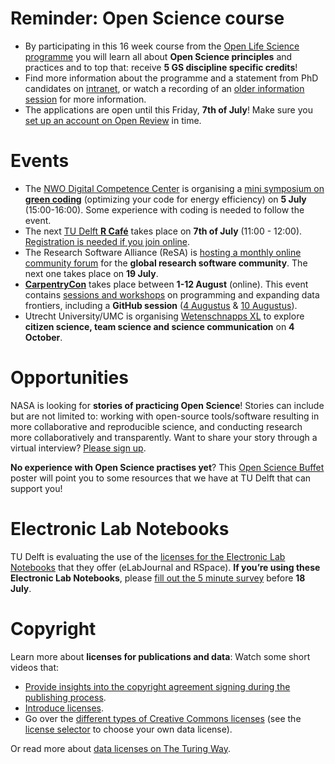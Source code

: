 

# Reminder: Open Science course 
-	By participating in this 16 week course from the [Open Life Science programme](https://openlifesci.org/) you will learn all about **Open Science principles** and practices and to top that: receive **5 GS discipline specific credits**!
-	Find more information about the programme and a statement from PhD candidates on [intranet](https://intranet.tudelft.nl/group/guest/-/open-life-science-programme), or watch a recording of an [older information session](https://www.youtube.com/watch?v=rksUzRDFn20) for more information.
-	The applications are open until this Friday, **7th of July**! 
Make sure you [set up an account on Open Review](https://openreview.net/group?id=openlifesci.org/Open_Life_Science/2022/Cohort_6) in time. 

# Events
-	The [NWO Digital Competence Center](https://nwo-i.nl/dcc) is organising a [mini symposium on **green coding**](https://www.eventbrite.com/e/green-coding-reduce-your-carbon-footprint-tickets-365682916447) (optimizing your code for energy efficiency) on **5 July** (15:00-16:00). Some experience with coding is needed to follow the event. 
-	The next [TU Delft **R Café**](https://www.tudelft.nl/library/research-data-management/r/training-evenementen/training-voor-onderzoekers/tu-delft-r-cafe-1) takes place on **7th of July** (11:00 - 12:00). 
[Registration is needed if you join online](https://bit.ly/3wTDqyI). 
-	The Research Software Alliance (ReSA) is [hosting a monthly online community forum](https://www.researchsoft.org/events/2022-06/) for the **global research software community**. The next one takes place on **19 July**.
-	**[CarpentryCon](https://2022.carpentrycon.org)** takes place between **1-12 August** (online). 
This event contains [sessions and workshops](https://2022.carpentrycon.org/schedule/) on programming and expanding data frontiers, including a **GitHub session** ([4 Augustus](https://www.eventbrite.com/e/git-good-using-github-for-collaboration-in-open-source-communities-tickets-376772896877) & [10 Augustus](https://www.eventbrite.com/e/git-good-using-github-for-collaboration-in-open-source-communities-tickets-376772636097)). 
-	Utrecht University/UMC is organising [Wetenschnapps XL](https://www.uu.nl/en/organisation/public-engagement-at-utrecht-university/wetenschnapps-xl-science-with-and-for-citizens) to explore **citizen science, team science and science communication** on **4 October**.

# Opportunities 
NASA is looking for **stories of practicing Open Science**! Stories can include but are not limited to: working with open-source tools/software resulting in more collaborative and reproducible science, and conducting research more collaboratively and transparently. Want to share your story through a virtual interview? [Please sign up](https://docs.google.com/forms/d/e/1FAIpQLSdldizA6KQWNp3A_eVB383x4IYjXEPGlfPHXCJSqYqjb6UhBA/viewform).

**No experience with Open Science practises yet**? This [Open Science Buffet](https://doi.org/10.5281/zenodo.6752865) poster will point you to some resources that we have at TU Delft that can support you!

# Electronic Lab Notebooks
TU Delft is evaluating the use of the [licenses for the Electronic Lab Notebooks](https://www.tudelft.nl/en/library/research-data-management/r/manage/electronic-lab-notebook) that they offer (eLabJournal and RSpace). 
**If you’re using these Electronic Lab Notebooks**, please [fill out the 5 minute survey](https://forms.office.com/r/MCubw3QCfA) before **18 July**. 

# Copyright
Learn more about **licenses for publications and data**: Watch some short videos that:
- [Provide insights into the copyright agreement signing during the publishing process](https://www.youtube.com/watch?v=dx71U3u--qU).
-	[Introduce licenses](https://av.tib.eu/media/53449?watchlist=11784).
-	Go over the [different types of Creative Commons licenses](https://av.tib.eu/media/53525?watchlist=11784) (see the [license selector](https://chooser-beta.creativecommons.org/) to choose your own data license).

Or read more about [data licenses on The Turing Way](https://the-turing-way.netlify.app/reproducible-research/licensing/licensing-data.html).



